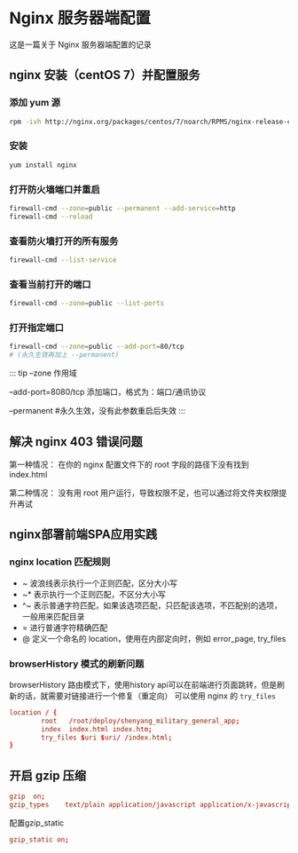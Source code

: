 # Nginx 服务器端配置

这是一篇关于 Nginx 服务器端配置的记录

## nginx 安装（centOS 7）并配置服务

### 添加 yum 源

``` bash
rpm -ivh http://nginx.org/packages/centos/7/noarch/RPMS/nginx-release-centos-7-0.el7.ngx.noarch.rpm
```

### 安装

``` bash
yum install nginx
```

### 打开防火墙端口并重启

``` bash
firewall-cmd --zone=public --permanent --add-service=http
firewall-cmd --reload
```

### 查看防火墙打开的所有服务

``` bash
firewall-cmd --list-service
```

### 查看当前打开的端口

``` bash
firewall-cmd --zone=public --list-ports
```

### 打开指定端口

``` bash
firewall-cmd --zone=public --add-port=80/tcp
# (永久生效再加上 --permanent)
```

::: tip
–zone 作用域

–add-port=8080/tcp 添加端口，格式为：端口/通讯协议

–permanent #永久生效，没有此参数重启后失效
:::

## 解决 nginx 403 错误问题

第一种情况： 在你的 nginx 配置文件下的 root 字段的路径下没有找到 index.html

第二种情况： 没有用 root 用户运行，导致权限不足，也可以通过将文件夹权限提升再试

## nginx部署前端SPA应用实践

### nginx location 匹配规则

- ~ 波浪线表示执行一个正则匹配，区分大小写
- ~* 表示执行一个正则匹配，不区分大小写
- ^~ 表示普通字符匹配，如果该选项匹配，只匹配该选项，不匹配别的选项，一般用来匹配目录
- = 进行普通字符精确匹配
- @ 定义一个命名的 location，使用在内部定向时，例如 error_page, try_files

### browserHistory 模式的刷新问题

browserHistory 路由模式下，使用history api可以在前端进行页面跳转，但是刷新的话，就需要对链接进行一个修复（重定向）
可以使用 nginx 的 `try_files`

``` conf
location / {
        root   /root/deploy/shenyang_military_general_app;
        index  index.html index.htm;
      	try_files $uri $uri/ /index.html;
}
```

## 开启 gzip 压缩

``` conf
gzip  on;
gzip_types    text/plain application/javascript application/x-javascript text/javascript text/xml text/css;
```

配置gzip_static

``` conf
gzip_static on;
```